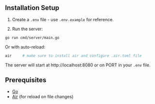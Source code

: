 ## Installation Setup

1. Create a `.env` file - use `.env.example` for reference.

2. Run the server:

```bash
go run cmd/server/main.go
```

Or with auto-reload:

```bash
air     # make sure to install air and configure .air.toml file
```

The server will start at http://localhost:8080 or on PORT in your `.env` file.

## Prerequisites

- [Go](https://go.dev)
- [Air](https://github.com/air-verse/air) (for reload on file changes)
